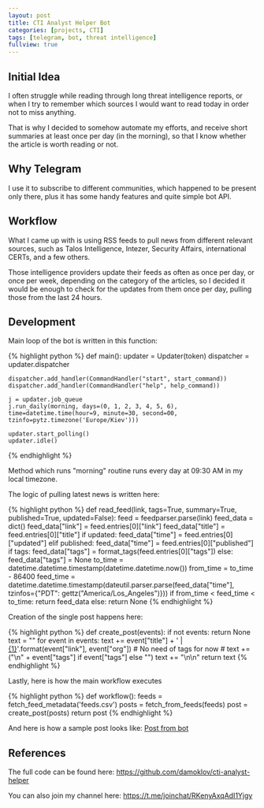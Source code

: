 ```yaml
---
layout: post
title: CTI Analyst Helper Bot
categories: [projects, CTI]
tags: [telegram, bot, threat intelligence]
fullview: true
---
```


## Initial Idea

I often struggle while reading through long threat intelligence reports, or when I try to remember which sources I would want to read today in order not to miss anything.

That is why I decided to somehow automate my efforts, and receive short summaries at least once per day (in the morning), so that I know whether the article is worth reading or not.

## Why Telegram

I use it to subscribe to different communities, which happened to be present only there, plus it has some handy features and quite simple bot API.

## Workflow

What I came up with is using RSS feeds to pull news from different relevant sources, such as Talos Intelligence, Intezer, Security Affairs, international CERTs, and a few others.

Those intelligence providers update their feeds as often as once per day, or once per week, depending on the category of the articles, so I decided it would be enough to check for the updates from them once per day, pulling those from the last 24 hours.

## Development

Main loop of the bot is written in this function:

{% highlight python %}
def main():
    updater = Updater(token)
    dispatcher = updater.dispatcher

    dispatcher.add_handler(CommandHandler("start", start_command))
    dispatcher.add_handler(CommandHandler("help", help_command))

    j = updater.job_queue
    j.run_daily(morning, days=(0, 1, 2, 3, 4, 5, 6), time=datetime.time(hour=9, minute=30, second=00, tzinfo=pytz.timezone('Europe/Kiev')))

    updater.start_polling()
    updater.idle()
{% endhighlight %}

Method which runs "morning" routine runs every day at 09:30 AM in my local timezone.

The logic of pulling latest news is written here:

{% highlight python %}
def read_feed(link, tags=True, summary=True, published=True, updated=False):
    feed = feedparser.parse(link)
    feed_data = dict()
    feed_data["link"] = feed.entries[0]["link"]
    feed_data["title"] = feed.entries[0]["title"]
    if updated:
        feed_data["time"] = feed.entries[0]["updated"]
    elif published:
        feed_data["time"] = feed.entries[0]["published"]
    if tags:
        feed_data["tags"] = format_tags(feed.entries[0]["tags"])
    else:
        feed_data["tags"] = None
    to_time = datetime.datetime.timestamp(datetime.datetime.now())
    from_time = to_time - 86400
    feed_time = datetime.datetime.timestamp(dateutil.parser.parse(feed_data["time"], tzinfos={"PDT": gettz("America/Los_Angeles")}))
    if from_time < feed_time < to_time:
        return feed_data
    else:
        return None
{% endhighlight %}

Creation of the single post happens here:

{% highlight python %}
def create_post(events):
    if not events:
        return None
    text = ""
    for event in events:
        text += event["title"] + ' | <a href="{0}">{1}</a>'.format(event["link"], event["org"])
        # No need of tags for now
        # text += ("\n" + event["tags"] if event["tags"] else "")
        text += "\n\n"
    return text
{% endhighlight %}

Lastly, here is how the main workflow executes

{% highlight python %}
def workflow():
    feeds = fetch_feed_metadata('feeds.csv')
    posts = fetch_from_feeds(feeds)
    post = create_post(posts)
    return post
{% endhighlight %}

And here is how a sample post looks like:
[Post from bot](_img/cti-bot-screen-1.png)

## References

The full code can be found here: https://github.com/damoklov/cti-analyst-helper

You can also join my channel here: https://t.me/joinchat/RKenyAxqAdI1Yjgy
